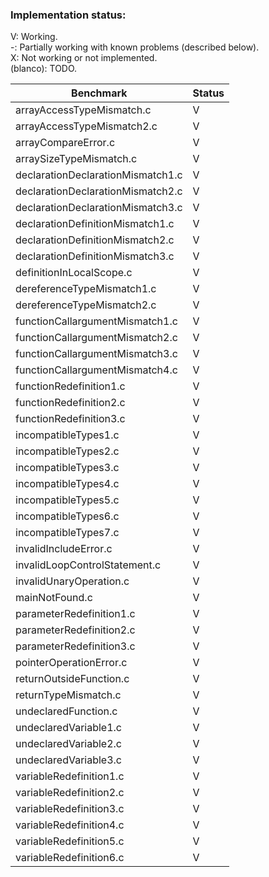 ### Implementation status:

V: Working. \
-: Partially working with known problems (described below).  
X: Not working or not implemented.  
(blanco): TODO.

| Benchmark                         | Status |
|-----------------------------------|--------|
| arrayAccessTypeMismatch.c         | V      |
| arrayAccessTypeMismatch2.c        | V      |
| arrayCompareError.c               | V      |
| arraySizeTypeMismatch.c           | V      |
| declarationDeclarationMismatch1.c | V      |
| declarationDeclarationMismatch2.c | V      |
| declarationDeclarationMismatch3.c | V      |
| declarationDefinitionMismatch1.c  | V      |
| declarationDefinitionMismatch2.c  | V      |
| declarationDefinitionMismatch3.c  | V      |
| definitionInLocalScope.c          | V      |
| dereferenceTypeMismatch1.c        | V      |
| dereferenceTypeMismatch2.c        | V      |
| functionCallargumentMismatch1.c   | V      |
| functionCallargumentMismatch2.c   | V      |
| functionCallargumentMismatch3.c   | V      |
| functionCallargumentMismatch4.c   | V      |
| functionRedefinition1.c           | V      |
| functionRedefinition2.c           | V      |
| functionRedefinition3.c           | V      |
| incompatibleTypes1.c              | V      |
| incompatibleTypes2.c              | V      |
| incompatibleTypes3.c              | V      |
| incompatibleTypes4.c              | V      |
| incompatibleTypes5.c              | V      |
| incompatibleTypes6.c              | V      |
| incompatibleTypes7.c              | V      |
| invalidIncludeError.c             | V      |
| invalidLoopControlStatement.c     | V      |
| invalidUnaryOperation.c           | V      |
| mainNotFound.c                    | V      |
| parameterRedefinition1.c          | V      |
| parameterRedefinition2.c          | V      |
| parameterRedefinition3.c          | V      |
| pointerOperationError.c           | V      |
| returnOutsideFunction.c           | V      |
| returnTypeMismatch.c              | V      |
| undeclaredFunction.c              | V      |
| undeclaredVariable1.c             | V      |
| undeclaredVariable2.c             | V      |
| undeclaredVariable3.c             | V      |
| variableRedefinition1.c           | V      |
| variableRedefinition2.c           | V      |
| variableRedefinition3.c           | V      |
| variableRedefinition4.c           | V      |
| variableRedefinition5.c           | V      |
| variableRedefinition6.c           | V      |


